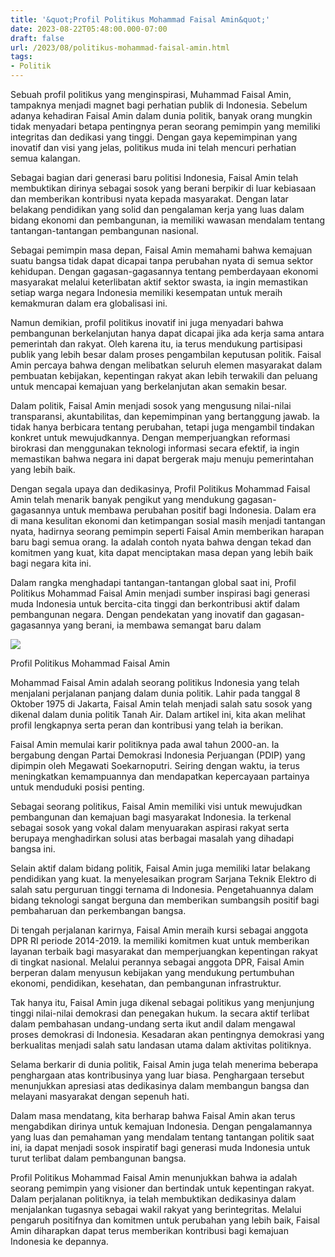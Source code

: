 ```yaml
---
title: '&quot;Profil Politikus Mohammad Faisal Amin&quot;'
date: 2023-08-22T05:48:00.000-07:00
draft: false
url: /2023/08/politikus-mohammad-faisal-amin.html
tags: 
- Politik
---
```


  

Sebuah profil politikus yang menginspirasi, Muhammad Faisal Amin, tampaknya menjadi magnet bagi perhatian publik di Indonesia. Sebelum adanya kehadiran Faisal Amin dalam dunia politik, banyak orang mungkin tidak menyadari betapa pentingnya peran seorang pemimpin yang memiliki integritas dan dedikasi yang tinggi. Dengan gaya kepemimpinan yang inovatif dan visi yang jelas, politikus muda ini telah mencuri perhatian semua kalangan.

  

Sebagai bagian dari generasi baru politisi Indonesia, Faisal Amin telah membuktikan dirinya sebagai sosok yang berani berpikir di luar kebiasaan dan memberikan kontribusi nyata kepada masyarakat. Dengan latar belakang pendidikan yang solid dan pengalaman kerja yang luas dalam bidang ekonomi dan pembangunan, ia memiliki wawasan mendalam tentang tantangan-tantangan pembangunan nasional.

  

Sebagai pemimpin masa depan, Faisal Amin memahami bahwa kemajuan suatu bangsa tidak dapat dicapai tanpa perubahan nyata di semua sektor kehidupan. Dengan gagasan-gagasannya tentang pemberdayaan ekonomi masyarakat melalui keterlibatan aktif sektor swasta, ia ingin memastikan setiap warga negara Indonesia memiliki kesempatan untuk meraih kemakmuran dalam era globalisasi ini.

  

Namun demikian, profil politikus inovatif ini juga menyadari bahwa pembangunan berkelanjutan hanya dapat dicapai jika ada kerja sama antara pemerintah dan rakyat. Oleh karena itu, ia terus mendukung partisipasi publik yang lebih besar dalam proses pengambilan keputusan politik. Faisal Amin percaya bahwa dengan melibatkan seluruh elemen masyarakat dalam pembuatan kebijakan, kepentingan rakyat akan lebih terwakili dan peluang untuk mencapai kemajuan yang berkelanjutan akan semakin besar.

  

Dalam politik, Faisal Amin menjadi sosok yang mengusung nilai-nilai transparansi, akuntabilitas, dan kepemimpinan yang bertanggung jawab. Ia tidak hanya berbicara tentang perubahan, tetapi juga mengambil tindakan konkret untuk mewujudkannya. Dengan memperjuangkan reformasi birokrasi dan menggunakan teknologi informasi secara efektif, ia ingin memastikan bahwa negara ini dapat bergerak maju menuju pemerintahan yang lebih baik.

  

Dengan segala upaya dan dedikasinya, Profil Politikus Mohammad Faisal Amin telah menarik banyak pengikut yang mendukung gagasan-gagasannya untuk membawa perubahan positif bagi Indonesia. Dalam era di mana kesulitan ekonomi dan ketimpangan sosial masih menjadi tantangan nyata, hadirnya seorang pemimpin seperti Faisal Amin memberikan harapan baru bagi semua orang. Ia adalah contoh nyata bahwa dengan tekad dan komitmen yang kuat, kita dapat menciptakan masa depan yang lebih baik bagi negara kita ini.

  

Dalam rangka menghadapi tantangan-tantangan global saat ini, Profil Politikus Mohammad Faisal Amin menjadi sumber inspirasi bagi generasi muda Indonesia untuk bercita-cita tinggi dan berkontribusi aktif dalam pembangunan negara. Dengan pendekatan yang inovatif dan gagasan-gagasannya yang berani, ia membawa semangat baru dalam

  

![](https://www.brandinginasia.com/wp-content/uploads/2018/06/Faisal-Amin-Branding-in-Asia.jpg)

  

Profil Politikus Mohammad Faisal Amin

  

Mohammad Faisal Amin adalah seorang politikus Indonesia yang telah menjalani perjalanan panjang dalam dunia politik. Lahir pada tanggal 8 Oktober 1975 di Jakarta, Faisal Amin telah menjadi salah satu sosok yang dikenal dalam dunia politik Tanah Air. Dalam artikel ini, kita akan melihat profil lengkapnya serta peran dan kontribusi yang telah ia berikan.

  

Faisal Amin memulai karir politiknya pada awal tahun 2000-an. Ia bergabung dengan Partai Demokrasi Indonesia Perjuangan (PDIP) yang dipimpin oleh Megawati Soekarnoputri. Seiring dengan waktu, ia terus meningkatkan kemampuannya dan mendapatkan kepercayaan partainya untuk menduduki posisi penting.

  

Sebagai seorang politikus, Faisal Amin memiliki visi untuk mewujudkan pembangunan dan kemajuan bagi masyarakat Indonesia. Ia terkenal sebagai sosok yang vokal dalam menyuarakan aspirasi rakyat serta berupaya menghadirkan solusi atas berbagai masalah yang dihadapi bangsa ini.

  

Selain aktif dalam bidang politik, Faisal Amin juga memiliki latar belakang pendidikan yang kuat. Ia menyelesaikan program Sarjana Teknik Elektro di salah satu perguruan tinggi ternama di Indonesia. Pengetahuannya dalam bidang teknologi sangat berguna dan memberikan sumbangsih positif bagi pembaharuan dan perkembangan bangsa.

  

Di tengah perjalanan karirnya, Faisal Amin meraih kursi sebagai anggota DPR RI periode 2014-2019. Ia memiliki komitmen kuat untuk memberikan layanan terbaik bagi masyarakat dan memperjuangkan kepentingan rakyat di tingkat nasional. Melalui perannya sebagai anggota DPR, Faisal Amin berperan dalam menyusun kebijakan yang mendukung pertumbuhan ekonomi, pendidikan, kesehatan, dan pembangunan infrastruktur.

  

Tak hanya itu, Faisal Amin juga dikenal sebagai politikus yang menjunjung tinggi nilai-nilai demokrasi dan penegakan hukum. Ia secara aktif terlibat dalam pembahasan undang-undang serta ikut andil dalam mengawal proses demokrasi di Indonesia. Kesadaran akan pentingnya demokrasi yang berkualitas menjadi salah satu landasan utama dalam aktivitas politiknya.

  

Selama berkarir di dunia politik, Faisal Amin juga telah menerima beberapa penghargaan atas kontribusinya yang luar biasa. Penghargaan tersebut menunjukkan apresiasi atas dedikasinya dalam membangun bangsa dan melayani masyarakat dengan sepenuh hati.

  

Dalam masa mendatang, kita berharap bahwa Faisal Amin akan terus mengabdikan dirinya untuk kemajuan Indonesia. Dengan pengalamannya yang luas dan pemahaman yang mendalam tentang tantangan politik saat ini, ia dapat menjadi sosok inspiratif bagi generasi muda Indonesia untuk turut terlibat dalam pembangunan bangsa.

  

Profil Politikus Mohammad Faisal Amin menunjukkan bahwa ia adalah seorang pemimpin yang visioner dan bertindak untuk kepentingan rakyat. Dalam perjalanan politiknya, ia telah membuktikan dedikasinya dalam menjalankan tugasnya sebagai wakil rakyat yang berintegritas. Melalui pengaruh positifnya dan komitmen untuk perubahan yang lebih baik, Faisal Amin diharapkan dapat terus memberikan kontribusi bagi kemajuan Indonesia ke depannya.